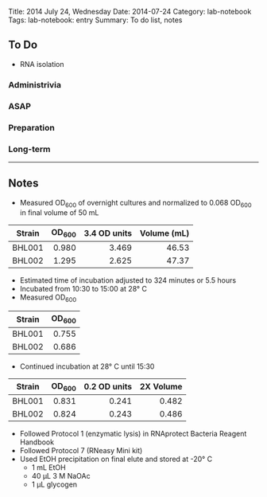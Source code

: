 Title: 2014 July 24, Wednesday
Date: 2014-07-24
Category: lab-notebook
Tags: lab-notebook: entry
Summary: To do list, notes

## To Do ##

- RNA isolation

### Administrivia ###


### ASAP ###


### Preparation ###

### Long-term ###

***

## Notes ##

- Measured OD<sub>600</sub> of overnight cultures and normalized to 0.068 OD<sub>600</sub> in final volume of 50 mL

Strain |OD<sub>600</sub> |3.4 OD units|Volume (mL)
-------|----------------:|-----------:|-----------:
BHL001 |            0.980|       3.469|       46.53               
BHL002 |            1.295|       2.625|       47.37

- Estimated time of incubation adjusted to 324 minutes or 5.5 hours
- Incubated from 10:30 to 15:00 at 28&deg; C
- Measured OD<sub>600</sub>

Strain |OD<sub>600</sub> 
-------|----------------:
BHL001 |            0.755
BHL002 |            0.686

- Continued incubation at 28&deg; C until 15:30

Strain |OD<sub>600</sub> |0.2 OD units |2X Volume
-------|----------------:|------------:|---------:
BHL001 |            0.831|        0.241|     0.482
BHL002 |            0.824|        0.243|     0.486

- Followed Protocol 1 (enzymatic lysis) in RNAprotect Bacteria Reagent Handbook 
- Followed Protocol 7 (RNeasy Mini kit)
- Used EtOH precipitation on final elute and stored at -20&deg; C
    - 1 mL EtOH
    - 40 &micro;L 3 M NaOAc
    - 1 &micro;L glycogen 
